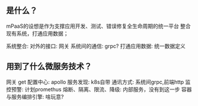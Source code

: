 ## 是什么？
mPaaS的设想是作为支撑应用开发、测试、错误修复全生命周期的统一平台
整合现有系统，打通应用数据；

系统整合:
    对外的接口: 网关
    系统间的通信: grpc?
打通应用数据:
    统一数据定义
 
## 用到了什么微服务技术？
网关 get
配置中心: apollo
服务发现: k8s自带
通讯方式: 系统间grpc,前端http
监控预警: 计划promethus
熔断、隔离、限流、降级: 内部服务，没有到这一步
容器与服务编排引擎: 啥玩意?

